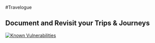 #Travelogue
## Document and Revisit your Trips & Journeys

[![Known Vulnerabilities](https://snyk.io/test/github/{username}/{repo}/badge.svg)](https://snyk.io/test/github/{username}/{repo})